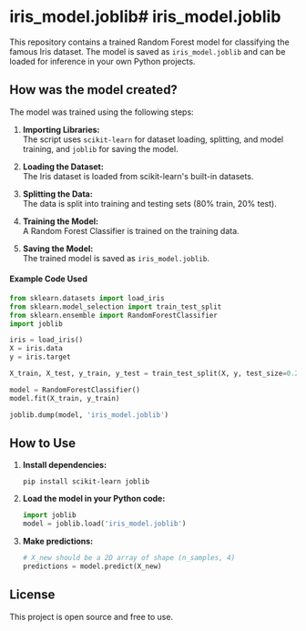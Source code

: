 # iris_model.joblib# iris_model.joblib

This repository contains a trained Random Forest model for classifying the famous Iris dataset. The model is saved as `iris_model.joblib` and can be loaded for inference in your own Python projects.

## How was the model created?

The model was trained using the following steps:

1. **Importing Libraries:**  
   The script uses `scikit-learn` for dataset loading, splitting, and model training, and `joblib` for saving the model.

2. **Loading the Dataset:**  
   The Iris dataset is loaded from scikit-learn's built-in datasets.

3. **Splitting the Data:**  
   The data is split into training and testing sets (80% train, 20% test).

4. **Training the Model:**  
   A Random Forest Classifier is trained on the training data.

5. **Saving the Model:**  
   The trained model is saved as `iris_model.joblib`.

#### Example Code Used

```python
from sklearn.datasets import load_iris
from sklearn.model_selection import train_test_split
from sklearn.ensemble import RandomForestClassifier
import joblib

iris = load_iris()
X = iris.data
y = iris.target

X_train, X_test, y_train, y_test = train_test_split(X, y, test_size=0.2, random_state=42)

model = RandomForestClassifier()
model.fit(X_train, y_train)

joblib.dump(model, 'iris_model.joblib')
```

## How to Use

1. **Install dependencies:**
   ```
   pip install scikit-learn joblib
   ```

2. **Load the model in your Python code:**
   ```python
   import joblib
   model = joblib.load('iris_model.joblib')
   ```

3. **Make predictions:**
   ```python
   # X_new should be a 2D array of shape (n_samples, 4)
   predictions = model.predict(X_new)
   ```

## License

This project is open source and free to use.
